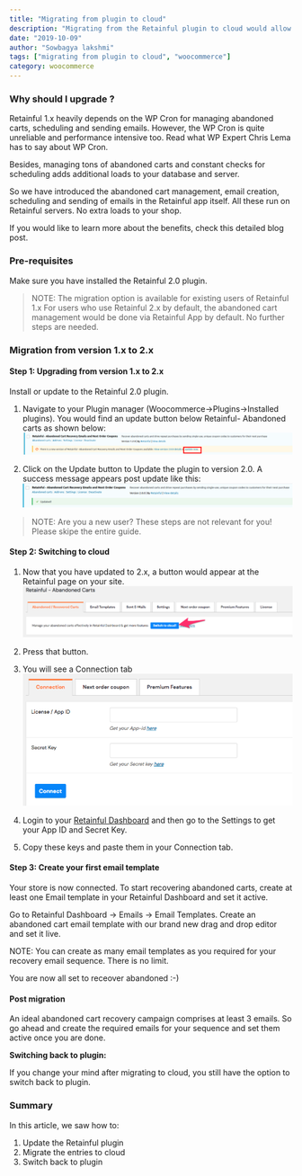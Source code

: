 ```yaml
---
title: "Migrating from plugin to cloud"
description: "Migrating from the Retainful plugin to cloud would allow you to manage abandoned carts and emails via cloud, thus increasing the efficiency of the process with minimal use of your site's resources."
date: "2019-10-09"
author: "Sowbagya lakshmi"
tags: ["migrating from plugin to cloud", "woocommerce"]
category: woocommerce
---
```


### Why should I upgrade ?

Retainful 1.x heavily depends on the WP Cron for managing abandoned carts, scheduling and sending emails. However, the WP Cron is quite unreliable and performance intensive too. Read what  <link-text url="https://www.retainful.com/docs/woocommerce/migrating-from-plugin-to-cloud">WP Expert Chris Lema has to say about WP Cron</link-text>.

Besides, managing tons of abandoned carts and constant checks for scheduling adds additional loads to your database and server. 

So we have introduced the abandoned cart management, email creation, scheduling and sending of emails in the Retainful app itself. All these run on Retainful servers. No extra loads to your shop.

If you would like to learn more about the benefits, <link-text url="https://www.retainful.com/blog/abandoned-cart-solutions-cloud-based-solutions-vs-self-hosted-plugin-based-solutions">check this detailed blog post</link-text>.

### Pre-requisites

Make sure you have installed the Retainful 2.0 plugin.

>NOTE: The migration option is available for existing users of Retainful 1.x
> For users who use Retainful 2.x by default, the abandoned cart management would be done via Retainful App by default. No further steps are needed.

### Migration from version 1.x to 2.x

#### Step 1: Upgrading from version 1.x to 2.x

Install or update to the Retainful 2.0 plugin.

1. Navigate to your Plugin manager (Woocommerce->Plugins->Installed plugins). You would find an update button below Retainful- Abandoned carts as shown below:
![Update button](../../images/docs/migrating-from-plugin-to-cloud/updte-button.png) 
    
3. Click on the Update button to Update the plugin to version 2.0. A success message appears post update like this:
![Update success](../../images/docs/migrating-from-plugin-to-cloud/update-success.png)
    
> NOTE: Are you a new user? These steps are not relevant for you! Please skipe the entire guide.

#### Step 2: Switching to cloud       
    
1. Now that you have updated to 2.x, a button would appear at the Retainful page on your site.
![Switch to cloud button](https://raw.githubusercontent.com/retainful/site-images/master/docs/Installation/switch-to-cloud.png)

2. Press that button. 

3. You will see a Connection tab 
![Switch to cloud button](https://raw.githubusercontent.com/retainful/site-images/master/docs/Installation/connection-tab.png)

4. Login to your [Retainful Dashboard](https://app.retainful.com) and then go to the Settings to get your App ID and Secret Key.

5. Copy these keys and paste them in your Connection tab.

#### Step 3: Create your first email template

Your store is now connected. To start recovering abandoned carts, create at least one Email template in your Retainful Dashboard and set it active.

Go to Retainful Dashboard -> Emails -> Email Templates. Create an abandoned cart email template with our brand new drag and drop editor and set it live. 

NOTE: You can create as many email templates as you required for your recovery email sequence. There is no limit.

You are now all set to receover abandoned :-)

#### Post migration

An ideal abandoned cart recovery campaign comprises at least 3 emails. So go ahead and create the required emails for your sequence and set them active once you are done.

**Switching back to plugin:**  

If you change your mind after migrating to cloud, you still have the option to switch back to plugin.

### Summary
In this article, we saw how to:
1.  Update the Retainful plugin
2.  Migrate the entries to cloud
3.  Switch back to plugin
